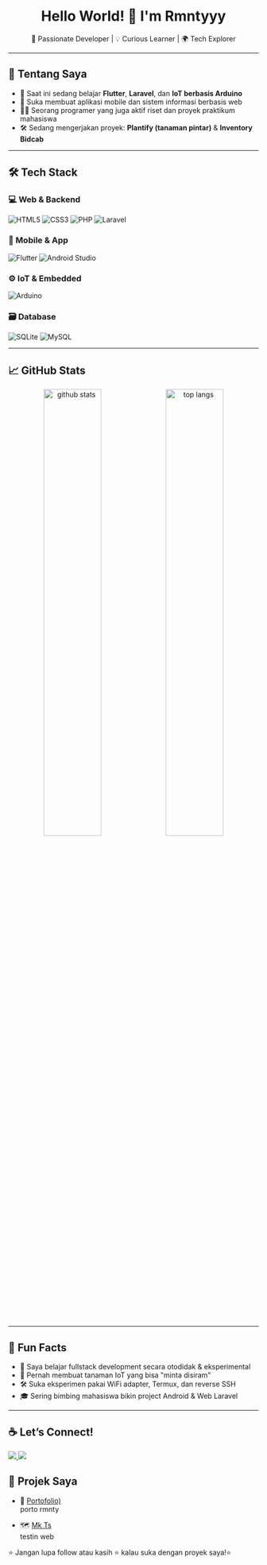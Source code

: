 <h1 align="center">Hello World! 👋 I'm Rmntyyy</h1>

<p align="center">
  🔭 Passionate Developer | 💡 Curious Learner | 🌍 Tech Explorer
</p>

---

## 🚀 Tentang Saya

- 🌱 Saat ini sedang belajar **Flutter**, **Laravel**, dan **IoT berbasis Arduino**
- 🎯 Suka membuat aplikasi mobile dan sistem informasi berbasis web
- 👨‍🏫 Seorang programer yang juga aktif riset dan proyek praktikum mahasiswa
- 🛠️ Sedang mengerjakan proyek: **Plantify (tanaman pintar)** & **Inventory Bidcab**

---

## 🛠️ Tech Stack

### 💻 Web & Backend
![HTML5](https://img.shields.io/badge/HTML5-E34F26?style=flat&logo=html5&logoColor=white)
![CSS3](https://img.shields.io/badge/CSS3-1572B6?style=flat&logo=css3&logoColor=white)
![PHP](https://img.shields.io/badge/PHP-777BB4?style=flat&logo=php&logoColor=white)
![Laravel](https://img.shields.io/badge/Laravel-F05340?style=flat&logo=laravel&logoColor=white)

### 📱 Mobile & App
![Flutter](https://img.shields.io/badge/Flutter-02569B?style=flat&logo=flutter&logoColor=white)
![Android Studio](https://img.shields.io/badge/Android%20Studio-3DDC84?style=flat&logo=android-studio&logoColor=white)

### ⚙️ IoT & Embedded
![Arduino](https://img.shields.io/badge/Arduino-00979D?style=flat&logo=arduino&logoColor=white)

### 🗃️ Database
![SQLite](https://img.shields.io/badge/SQLite-07405E?style=flat&logo=sqlite&logoColor=white)
![MySQL](https://img.shields.io/badge/MySQL-4479A1?style=flat&logo=mysql&logoColor=white)

---

## 📈 GitHub Stats

<p align="center">
  <img src="https://github-readme-stats.vercel.app/api?username=romantyyy&show_icons=true&theme=radical" alt="github stats" width="48%"/>
  <img src="https://github-readme-stats.vercel.app/api/top-langs/?username=romantyyy&layout=compact&theme=radical" alt="top langs" width="48%"/>
</p>

---

## 🧠 Fun Facts

- 🌱 Saya belajar fullstack development secara otodidak & eksperimental
- 🤖 Pernah membuat tanaman IoT yang bisa "minta disiram"
- 🛠️ Suka eksperimen pakai WiFi adapter, Termux, dan reverse SSH
- 🎓 Sering bimbing mahasiswa bikin project Android & Web Laravel

---


## ☕ Let’s Connect!

<a href="romanamnesi@gmail.com">
  <img src="https://img.shields.io/badge/Email-kirim%20surel-informational?style=flat&logo=gmail&logoColor=white" />
</a>
<a href="https://instagram.com/rmnty_" target="https://www.instagram.com/rmnty_?igsh=bGFudjZ6eXVvZm43">
  <img src="https://img.shields.io/badge/Instagram-%23E4405F?style=flat&logo=instagram&logoColor=white" />
</a>

## 🔗 Projek Saya

- 🚀 [Portofolio)](https://romantyyy.github.io/tes/)  
  porto rmnty

- 🗺️  [Mk Ts](https://romantyyy.github.io/muliakarya/)  
  testin web


⭐️ Jangan lupa follow atau kasih ⭐️ kalau suka dengan proyek saya!⭐️

